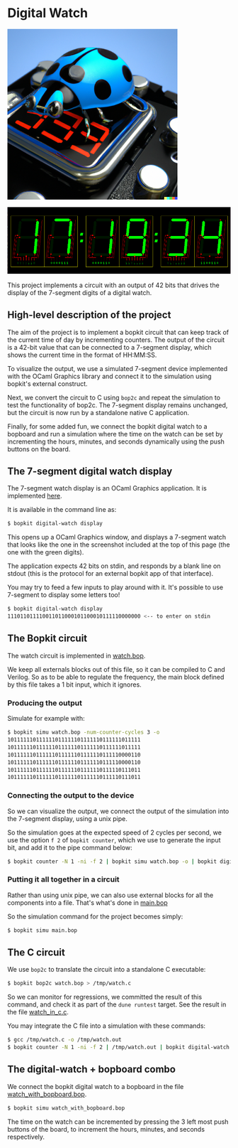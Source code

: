 # Digital Watch

<p>
  <img
    src="https://github.com/mbarbin/bopkit/blob/assets/image/bopkit-digital-watch.png?raw=true"
    width='384'
    alt="Logo"
  />
</p>

<p>
  <img
    src="https://github.com/mbarbin/bopkit/blob/assets/image/digital-watch.png?raw=true"
    alt="Logo"
  />
</p>

This project implements a circuit with an output of 42 bits that drives the
display of the 7-segment digits of a digital watch.

## High-level description of the project

The aim of the project is to implement a bopkit circuit that can keep track of
the current time of day by incrementing counters. The output of the circuit is a
42-bit value that can be connected to a 7-segment display, which shows the
current time in the format of HH:MM:SS.

To visualize the output, we use a simulated 7-segment device implemented with
the OCaml Graphics library and connect it to the simulation using bopkit's
external construct.

Next, we convert the circuit to C using `bop2c` and repeat the simulation to
test the functionality of bop2c. The 7-segment display remains unchanged, but
the circuit is now run by a standalone native C application.

Finally, for some added fun, we connect the bopkit digital watch to a bopboard
and run a simulation where the time on the watch can be set by incrementing the
hours, minutes, and seconds dynamically using the push buttons on the board.

## The 7-segment digital watch display

The 7-segment watch display is an OCaml Graphics application. It is implemented
[here](https://github.com/mbarbin/bopkit/tree/main/stdlib/7-segment/src).

It is available in the command line as:

<!-- $MDX skip -->
```bash
$ bopkit digital-watch display
```

This opens up a OCaml Graphics window, and displays a 7-segment watch that looks
like the one in the screenshot included at the top of this page (the one with
the green digits).

The application expects 42 bits on stdin, and responds by a blank line on stdout
(this is the protocol for an external bopkit app of that interface).

You may try to feed a few inputs to play around with it. It's possible to use
7-segment to display some letters too!

<!-- $MDX skip -->
```bash
$ bopkit digital-watch display
111011011110011011000101100010111110000000 <-- to enter on stdin
```

## The Bopkit circuit

The watch circuit is implemented in
[watch.bop](https://github.com/mbarbin/bopkit/tree/main/project/digital-watch/watch.bop).

We keep all externals blocks out of this file, so it can be compiled to C and
Verilog. So as to be able to regulate the frequency, the main block defined by
this file takes a 1 bit input, which it ignores.

### Producing the output

Simulate for example with:

```bash
$ bopkit simu watch.bop -num-counter-cycles 3 -o
101111110111111011111101111110111111011111
101111110111111011111101111110111111011111
101111110111111011111101111110111110000110
101111110111111011111101111110111110000110
101111110111111011111101111110111110111011
101111110111111011111101111110111110111011
```

### Connecting the output to the device

So we can visualize the output, we connect the output of the simulation into the
7-segment display, using a unix pipe.

So the simulation goes at the expected speed of 2 cycles per second, we use the
option `f 2` of `bopkit counter`, which we use to generate the input bit, and
add it to the pipe command below:

<!-- $MDX skip -->
```bash
$ bopkit counter -N 1 -ni -f 2 | bopkit simu watch.bop -o | bopkit digital-watch display -no
```

### Putting it all together in a circuit

Rather than using unix pipe, we can also use external blocks for all the
components into a file. That's what's done in
[main.bop](https://github.com/mbarbin/bopkit/tree/main/project/digital-watch/main.bop)

So the simulation command for the project becomes simply:
<!-- $MDX skip -->
```bash
$ bopkit simu main.bop
```

## The C circuit

We use `bop2c` to translate the circuit into a standalone C executable:

<!-- $MDX skip -->
```bash
$ bopkit bop2c watch.bop > /tmp/watch.c
```

So we can monitor for regressions, we committed the result of this command, and
check it as part of the `dune runtest` target. See the result in the file
[watch_in_c.c](https://github.com/mbarbin/bopkit/tree/main/project/digital-watch/watch_in_c.c).

You may integrate the C file into a simulation with these commands:

<!-- $MDX skip -->
```bash
$ gcc /tmp/watch.c -o /tmp/watch.out
$ bopkit counter -N 1 -ni -f 2 | /tmp/watch.out | bopkit digital-watch display -no
```

## The digital-watch + bopboard combo

We connect the bopkit digital watch to a bopboard in the file
[watch_with_bopboard.bop](https://github.com/mbarbin/bopkit/tree/main/project/digital-watch/watch_with_bopboard.bop).

<!-- $MDX skip -->
```bash
$ bopkit simu watch_with_bopboard.bop
```

The time on the watch can be incremented by pressing the 3 left most push
buttons of the board, to increment the hours, minutes, and seconds respectively.
